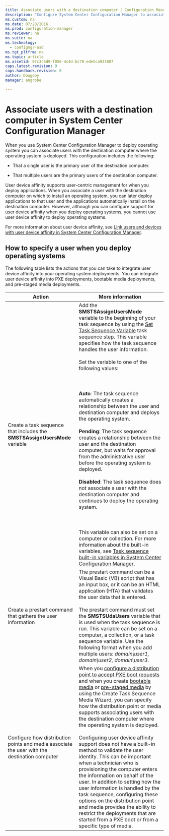 ```yaml
---
title: Associate users with a destination computer | Configuration Manager
description: "Configure System Center Configuration Manager to associate users with destination computers when deploying operating systems."
ms.custom: na
ms.date: 07/28/2016
ms.prod: configuration-manager
ms.reviewer: na
ms.suite: na
ms.technology:
  - configmgr-osd
ms.tgt_pltfrm: na
ms.topic: article
ms.assetid: 07c3c6d9-f056-4c4d-bc70-ede5ca933807
caps.latest.revision: 9
caps.handback.revision: 0
author: Dougebymanager: angrobe

---
```

# Associate users with a destination computer in System Center Configuration Manager
When you use System Center Configuration Manager to deploy operating system you can associate users with the destination computer where the operating system is deployed. This configuration includes the following:  

-   That a single user is the primary user of the destination computer.  

-   That multiple users are the primary users of the destination computer.  

 User device affinity supports user-centric management for when you deploy applications. When you associate a user with the destination computer on which to install an operating system, you can later deploy applications to that user and the applications automatically install on the destination computer. However, although you can configure support for user device affinity when you deploy operating systems, you cannot use user device affinity to deploy operating systems.  

 For more information about user device affinity, see [Link users and devices with user device affinity in System Center Configuration Manager](../../apps/deploy-use/link-users-and-devices-with-user-device-affinity.md).  

## How to specify a user when you deploy operating systems  
 The following table lists the actions that you can take to integrate user device affinity into your operating system deployments. You can integrate user device affinity into PXE deployments, bootable media deployments, and pre-staged media deployments.  

|Action|More information|  
|------------|----------------------|  
|Create a task sequence that includes the **SMSTSAssignUsersMode** variable|Add the **SMSTSAssignUsersMode** variable to the beginning of your task sequence by using the  [Set Task Sequence Variable](../../osd/understand/task-sequence-steps.md#BKMK_SetTaskSequenceVariable) task sequence step. This variable specifies how the task sequence handles the user information.<br /><br /> Set the variable to one of the following values:<br /><br /> <br /><br /> **Auto**: The task sequence automatically creates a relationship between the user and destination computer and deploys the operating system.<br /><br /> **Pending**: The task sequence creates a relationship between the user and the destination computer, but waits for approval from the administrative user before the operating system is deployed.<br /><br /> **Disabled**: The task sequence does not associate a user with the destination computer and continues to deploy the operating system.<br /><br /> <br /><br /> This variable can also be set on a computer or collection. For more information about the built-in variables, see [Task sequence built-in variables in System Center Configuration Manager](../../osd/understand/task-sequence-built-in-variables.md).|  
|Create a prestart command that gathers the user information|The prestart command can be a Visual Basic (VB) script that has an input box, or it can be an HTML application (HTA) that validates the user data that is entered.<br /><br /> The prestart command must set the **SMSTSUdaUsers** variable that is used when the task sequence is run. This variable can be set on a computer, a collection, or a task sequence variable. Use the following format when you add multiple users: *domain\user1, domain\user2, domain\user3*.|  
|Configure how distribution points and media associate the user with the destination computer|When you [configure a distribution point to accept PXE boot requests](https://technet.microsoft.com/library/mt627944\(TechNet.10\).aspx#BKMK_PXEDistributionPoint) and when you create [bootable media](http://technet.microsoft.com/library/mt627921\(TechNet.10\).aspx) or [pre-staged media](https://technet.microsoft.com/library/mt627922\(TechNet.10\).aspx) by using the Create Task Sequence Media Wizard, you can specify how the distribution point or media supports associating users with the destination computer where the operating system is deployed.<br /><br /> Configuring user device affinity support does not have a built-in method to validate the user identity. This can be important when a technician who is provisioning the computer enters the information on behalf of the user. In addition to setting how the user information is handled by the task sequence, configuring these options on the distribution point and media provides the ability to restrict the deployments that are started from a PXE boot or from a specific type of media.|  
